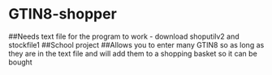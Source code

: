 # GTIN8-shopper
##Needs text file for the program to work - download shoputilv2 and stockfile1
##School project
##Allows you to enter many GTIN8 so as long as they are in the text file and will add them to a shopping basket so it can be bought
